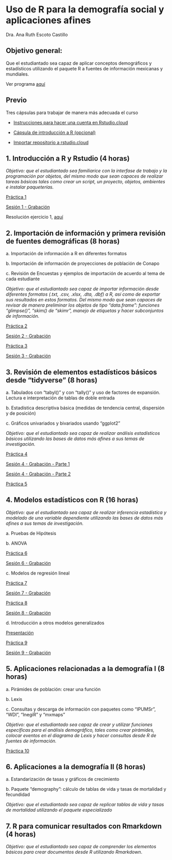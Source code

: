 # Uso de R para la demografía social y aplicaciones afines

Dra.  Ana Ruth Escoto Castillo


## Objetivo general: 
Que el estudiantado sea capaz de aplicar conceptos demográficos y estadísticos utilizando el paquete R a fuentes de información mexicanas y mundiales. 

Ver programa [aquí](programa.pdf)

## Previo

 Tres cápsulas para trabajar de manera más adecuada el curso

* [Instrucciones para hacer una cuenta en Rstudio.cloud](https://www.youtube.com/watch?v=Jcw146tEa5w)

* [Cápsula de introducción a R (opcional)](https://www.youtube.com/watch?v=HR2MXwrzt00)

* [Importar repositorio a rstudio.cloud](https://www.youtube.com/watch?v=enYCTyXfgh0&feature=youtu.be)


## 1.	Introducción a R y Rstudio (4 horas)

*Objetivo: que el estudiantado sea familiarice con la interfase de trabajo y la programación por objetos, del mismo modo que sean capaces de realizar tareas básicas tales como crear un script, un proyecto, objetos, ambientes e instalar paqueterías.*

[Práctica 1](P1.md)

[Sesión 1 - Grabación](https://youtu.be/_mB03QTMY28)

Resolución ejercicio 1, [aquí](https://rpubs.com/aniuxa/Ej12018)


## 2.	Importación de información y primera revisión de fuentes demográficas (8 horas)

a.	Importación de información a R en diferentes formatos

b.	Importación de información de proyecciones de población de Conapo

c.	Revisión de Encuestas y ejemplos de importación de acuerdo al tema de cada estudiante

*Objetivo: que el estudiantado sea capaz de importar información desde diferentes formatos (.txt, .csv, .xlsx, .dta, .dbf) a R, así como de exportar sus resultados en estos formatos. Del mismo modo que sean capaces de revisar de manera preliminar los objetos de tipo “data.frame”: funciones “glimpse()”, “skim() de “skimr”, manejo de etiquetas y hacer subconjuntos de información.*

[Práctica 2](P2.md)

[Sesión 2 - Grabación](https://youtu.be/mJ-VlGUVbsY)

[Práctica 3](P3.md)

[Sesión 3 - Grabación](https://www.youtube.com/watch?v=uejfVFO38d4)

## 3.	Revisión de elementos estadísticos básicos desde “tidyverse” (8 horas)
a.	Tabulados con “tabyl()” y con “tally()” y uso de factores de expansión. Lectura e interpretación de tablas de doble entrada

b.	Estadística descriptiva básica (medidas de tendencia central, dispersión y de posición)

c.	Gráficos univariados y bivariados usando “ggplot2”

*Objetivo: que el estudiantado sea capaz de realizar análisis estadísticos básicos utilizando las bases de datos más afines a sus temas de investigación.*

[Práctica 4](P4.md)

[Sesión 4 - Grabación - Parte 1](https://youtu.be/DWlmD10vIUQ)

[Sesión 4 - Grabación - Parte 2](https://youtu.be/IeSbVUEnrT8)

[Práctica 5](P5.md)


## 4.	Modelos estadísticos con R (16 horas)
*Objetivo: que el estudiantado sea capaz de realizar inferencia estadística y modelado de una variable dependiente utilizando las bases de datos más afines a sus temas de investigación.*

a.	Pruebas de Hipótesis

b.	ANOVA

[Práctica 6](P6.md)

[Sesión 6 - Grabación](https://youtu.be/cLuSjoNw1eQ)

c.	Modelos de regresión lineal

[Práctica 7](P7.md)

[Sesión 7 - Grabación](https://youtu.be/2jOGy2RG_Zs)

[Práctica 8](P8.md)

[Sesión 8 - Grabación](https://youtu.be/9J0t2dyzXVE)

d.	Introducción a otros modelos generalizados

[Presentación](D9.pdf)

[Práctica 9](P9.md)

[Sesión 9 - Grabación](https://youtu.be/sat4FRgDmlc)


## 5.	Aplicaciones relacionadas a la demografía I (8 horas)

a.	Pirámides de población: crear una función 

b.	Lexis

c.	Consultas y descarga de información con paquetes como “IPUMSr”, “WDI”, “InegiR” y “mxmaps”

*Objetivo: que el estudiantado sea capaz de crear y utilizar funciones específicas para el análisis demográfico, tales como crear pirámides, colocar eventos en el diagrama de Lexis y hacer consultas desde R de fuentes de información.*

[Práctica 10](P10.md)


## 6.	Aplicaciones a la demografía II (8 horas)

a.	Estandarización de tasas y gráficos de crecimiento

b.	Paquete “demography”: cálculo de tablas de vida y tasas de mortalidad y fecundidad

*Objetivo: que el estudiantado sea capaz de replicar tablas de vida y tasas de mortalidad utilizando el paquete especializado*

## 7.	R para comunicar resultados con Rmarkdown (4 horas)

*Objetivo: que el estudiantado sea capaz de comprender los elementos básicos para crear documentos desde R utilizando Rmarkdown*.

